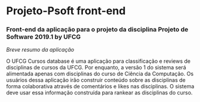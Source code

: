 # Projeto-Psoft front-end

### Front-end da aplicação para o projeto da disciplina Projeto de Software 2019.1 by UFCG

_Breve resumo da aplicação_

O UFCG Cursos database é uma aplicação para classificação e reviews de disciplinas de cursos da UFCG. Por enquanto, a versão 1 do sistema será alimentada apenas com disciplinas do curso de Ciência da Computação. Os usuários dessa aplicação irão construir conteúdo sobre as disciplinas de forma colaborativa através de comentários e likes nas disciplinas. O sistema deve usar essa informação construída para rankear as disciplinas do curso.


